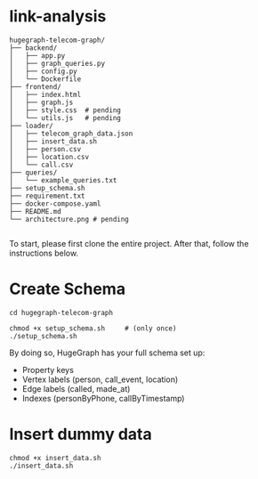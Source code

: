 # link-analysis

```
hugegraph-telecom-graph/
├── backend/
│   ├── app.py                  
│   ├── graph_queries.py
│   ├── config.py       
│   └── Dockerfile               
├── frontend/
│   ├── index.html              
│   ├── graph.js                
│   ├── style.css  # pending             
│   └── utils.js   # pending              
├── loader/                                
│   ├── telecom_graph_data.json
│   ├── insert_data.sh       
│   ├── person.csv                         
│   ├── location.csv                       
│   └── call.csv                           
├── queries/
│   └── example_queries.txt
├── setup_schema.sh
├── requirement.txt
├── docker-compose.yaml
├── README.md                   
└── architecture.png # pending     
      
```

To start, please first clone the entire project. After that, follow the instructions below.

# Create Schema
```
cd hugegraph-telecom-graph
```
```
chmod +x setup_schema.sh     # (only once)
./setup_schema.sh
```
By doing so, HugeGraph has your full schema set up:
* Property keys
* Vertex labels (person, call_event, location)
* Edge labels (called, made_at)
* Indexes (personByPhone, callByTimestamp)

# Insert dummy data
```
chmod +x insert_data.sh
./insert_data.sh
```
